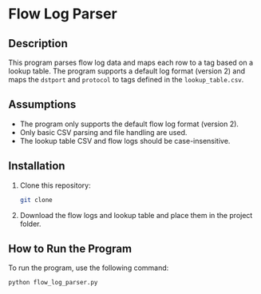 # Flow Log Parser

## Description
This program parses flow log data and maps each row to a tag based on a lookup table. The program supports a default log format (version 2) and maps the `dstport` and `protocol` to tags defined in the `lookup_table.csv`.

## Assumptions
- The program only supports the default flow log format (version 2).
- Only basic CSV parsing and file handling are used.
- The lookup table CSV and flow logs should be case-insensitive.

## Installation
1. Clone this repository:
   ```bash
   git clone 
   ```
2. Download the flow logs and lookup table and place them in the project folder.

## How to Run the Program
To run the program, use the following command:
```bash
python flow_log_parser.py

